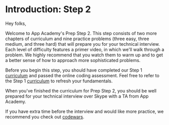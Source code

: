 # Introduction: Step 2

Hey folks,

Welcome to App Academy's Prep Step 2. This step consists of two more chapters of
curriculum and nine practice problems (three easy, three medium, and three hard)
that will prepare you for your technical interview. Each level of difficulty
features a primer video, in which we'll walk through a problem. We highly
recommend that you watch them to warm up and to get a better sense of how to
approach more sophisticated problems.

Before you begin this step, you should have completed our Step 1
[curriculum][step1] and passed the online coding assessment. Feel free to refer
to the Step 1 [curriculum][step1] to refresh your fundamentals.

When you've finished the curriculum for Prep Step 2, you should be well prepared
for your technical interview over Skype with a TA from App Academy.

If you have extra time before the interview and would like more practice, we
recommend you check out [codewars](https://www.codewars.com/).

[step1]: https://app-academy.gitbooks.io/prep-step-1/content/
